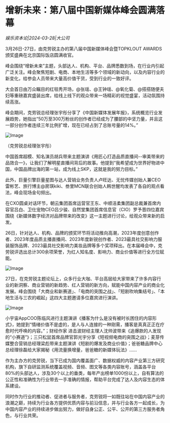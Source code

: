 # 增新未来：第八届中国新媒体峰会圆满落幕

*娱乐资本论|2024-03-28|大公司*

3月26日-27日，由克劳锐主办的第八届中国新媒体峰会暨TOPKLOUT AWARDS颁奖盛典在北京国际饭店圆满收官。

峰会围绕“增新未来”主题，头部达人、机构、平台、品牌悉数到场，在行业内引起广泛关注。峰会聚焦短剧、电商、本地生活等多个领域的新动向，以及内容行业的新变化，给参会人员带来大量高价值干货，受到行业的一致好评。

大会首日由万众瞩目的红毯秀开场，@张瑶、@王钟瑶、@氧化菊、@搭搭随便夫妇等重磅嘉宾盛装出席，给线上线下的观众带来一场精彩的视觉盛宴，活动氛围持续高涨。

峰会期间，克劳锐总经理张宇彤分享了《中国新媒体发展年报》，系统概览行业发展趋势，她指出“50万至300万粉丝的创作者已经成为了腰部的中坚力量，并且这一部分创作者连续三年比例扩增，现在已经占到了总账号量的14%。”

![Image](http://static.ylzbl.com/uploads/ueditor/php/upload/image/20240328/1711621854814016.png)

（克劳锐总经理张宇彤）

中国首席超模、知名演员胡兵带来主题演讲《用匠心打造品质直播间--审美带来的品效合一》，让我们了解明星直播间背后的故事。他提到“我希望成为世界好物进中国，中国品牌出海的第一站，成为线上SKP，这就是我的努力目标。”

此外，巨量引擎巨量星图与达人营销业务负责人卢旺达、无忧传媒创始人兼CEO雷彬艺、旅行博主@房琪kiki、叁里MCN联合创始人韩世醒均发表了各自的观点看法，峰会现场金句频出。

在CXO圆桌对话环节，朝云集团首席运营官王东、中顺洁柔集团副总裁兼首席内容官吕白、卫仕宠物CEO吕少骏、自然堂集团首席信息官（CIO）罗予晋四位嘉宾围绕《新媒体数字经济对品牌带来的改变》这一主题进行讨论，给观众带来新的启发。

26日，针对达人、机构、品牌的颁奖环节将活动推向高潮，2023年度创意创作者、2023年度品质主播直播间、2023年度新锐创作者、2023最具社交影响力服装服饰品牌、2023最具社交影响力美妆品牌等多个奖项释出。在本届峰会中，克劳锐评选出总计300余项荣誉，为红人知名度、影响力、商业价值等进行全方位赋能。

![Image](http://static.ylzbl.com/uploads/ueditor/php/upload/image/20240328/1711621855220661.png)

27日，在克劳锐主题论坛上，众多行业大咖、平台高层给大家带来了许多内容行业的新洞察、商业营销的新趋势、红人营销的新方向，赋能中国内容产业的商业化发展。峰会围绕「大商业和新赛道」、「电商的突围之战」、「短剧吹响集结号」、「本地生活与三农的崛起」这四大主题邀请多位嘉宾进行演讲。

![Image](http://static.ylzbl.com/uploads/ueditor/php/upload/image/20240328/1711621859650147.png)

小宇宙AppCOO陈临风进行主题演讲《播客为什么是没有被时长困住的内容形式》，她提到“情绪价值不是虚的，是人与人连接的一种刚需，播客是真真正正在疗愈时代呼唤的内容。”；财经作家 进击波财经主理人沈帅波带来《追爆款的人发现的“小赛道”》；三只松鼠首席品牌官郭光宇分享《短视频电商的突围之战》；麦芽传媒整合营销总经理梁彪带来主题演讲《短剧的爆发及商业价值》；爸爸糖品牌中心总经理徐磊给大家揭秘《用流量换增量，爸爸糖的新媒体玩法》……

作为主办方的克劳锐，当下已成为国内覆盖面广、数据权威的内容产业第三方研究机构，旗下自研监测系统覆盖视频、音频、图文等各类内容账号，涵盖各平台80%的头部达人，涉及30个以上的垂类，每年产出榜单1000份以上，自有算法的公正性和准确性为行业带去一手准确的情报，帮助平台完成了达人及内容生态的体系建设。

同时作为行业的推动者、促进者与服务者，克劳锐将一如既往站在中国内容产业的浪潮之巅，持续为行业各方提供优质内容与前沿信息，并与行业各方一起成长，为中国内容产业的持续进步做出努力，做好自身公正、公平、公开的第三方服务者角色，与行业共荣。


